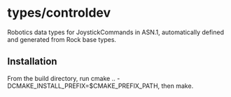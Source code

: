 types/controldev
==========
Robotics data types for JoystickCommands in ASN.1, automatically defined and generated 
from Rock base types.

Installation
------------
From the build directory, run cmake .. -DCMAKE_INSTALL_PREFIX=$CMAKE_PREFIX_PATH, then make.
